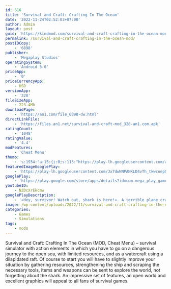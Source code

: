 ```yaml
---
id: 616
title: 'Survival and Craft: Crafting In The Ocean'
date: '2022-11-24T02:52:03+07:00'
author: Admin
layout: post
guid: 'https://kindmod.com/survival-and-craft-crafting-in-the-ocean-mod/'
permalink: /survival-and-craft-crafting-in-the-ocean-mod/
postIDCopy:
    - '6898'
publisher:
    - 'Megaplay Studios'
operatingSystem:
    - 'Android 5.0'
priceApp:
    - '0'
priceCurrencyApp:
    - USD
versionApp:
    - '328'
fileSizeApp:
    - 223.4Mb
downloadPage:
    - 'https://an1.com/file_6898-dw.html'
directLinkFile:
    - 'https://files.an1.net/survival-and-craft-mod_328-an1.com.apk'
ratingCount:
    - '1048'
ratingValue:
    - '4.4'
modFeatures:
    - 'Cheat Menu'
thumb:
    - 's:1934:"a:15:{i:0;s:115:"https://play-lh.googleusercontent.com/aBUvPB5vRotcqeBGg--q5Fx5I1426d4hWAlQvnuQRr2Kutnu4l_UDYKaemh8af0ofCw=w526-h296";i:1;s:114:"https://play-lh.googleusercontent.com/aXUVDy7McYG07eCmZKlI_eJLwTHTA_uCHZNz-EBxoEb2BOn5ZdC_29dYalVq6zEyhw=w526-h296";i:2;s:115:"https://play-lh.googleusercontent.com/alKzQtEpYq_O5u2ZB6OICbCSHXgwchWNYvSs3243ib9dH-eWMXfkfSYjyAJnCeO54O0=w526-h296";i:3;s:116:"https://play-lh.googleusercontent.com/pY6QtAi2vJND76SGGcvumsosdKX042HfrULfP5stFhpvzvHHAv6TLKwgxAY6NMl8JXDX=w526-h296";i:4;s:115:"https://play-lh.googleusercontent.com/BuPQ5gWqEjlKD7S_hBpCsgARUK474Uo7c4WDO162gfw8nwGD2S5McyS51zOBdpnNR4U=w526-h296";i:5;s:115:"https://play-lh.googleusercontent.com/WGem5OxRuw7srDDmgZNwTW5ptJUkPm8TteXbHFi8_bFml_nP8BUJOzfCfzUJjWAj_UI=w526-h296";i:6;s:115:"https://play-lh.googleusercontent.com/FoBLegHzyiNZNXtDQsRcQxF5Y2VCLkxjEucsERLrFu7Ec7XtzP8GJHfvbE3CUcNW-oM=w526-h296";i:7;s:116:"https://play-lh.googleusercontent.com/rA5Fi0ST25_bjxCEPyaLiYGfW2sBzcu3oINH8ucpMZI_Jc302n4l5oO2kf3iQS_TCugU=w526-h296";i:8;s:115:"https://play-lh.googleusercontent.com/XXmg4C93_D-ma6fy0VUZuaTmUGDroGstoWG4Vwti0H7WItPtFFB-PAr_f1MbK93qxfs=w526-h296";i:9;s:116:"https://play-lh.googleusercontent.com/9FHeIIuNDnZHklZBoBtZt-znlFX0T9ImQwHNNzit2F1uJpkOe9vSVmq6QwZ78KO6w0Ol=w526-h296";i:10;s:115:"https://play-lh.googleusercontent.com/OyAgATwULzrmRUtnMeYj5xj-qLgrRUrtHBWcbqqbe9fMkNNDTbW_tiLF8XpyNJfmFwY=w526-h296";i:11;s:115:"https://play-lh.googleusercontent.com/4TFgKNgV7niZ1QCfTY69DT8AUKYVqShb9zw9biDQ36ow3tscaoSR1gwMe26ZJHZZXqY=w526-h296";i:12;s:115:"https://play-lh.googleusercontent.com/4OSxZtbpWSwLtm94Fgn4namkN8eSdKfQ5ogQ69pWb9T3Pt4JrTmj8uMPXgdRIQ6Tons=w526-h296";i:13;s:116:"https://play-lh.googleusercontent.com/CRw1839E9ILFAAkhLe2S8eimlDHTeI8bxdruZRg0zqIII_0wRxRzHsFQvkx45NixJkWQ=w526-h296";i:14;s:114:"https://play-lh.googleusercontent.com/1lq1EZV3q58r7xArh6JH2yOFpCtF_E2i0bYK_uu3R_eTO-2edEPui346_y6QFHPw1w=w526-h296";}";'
featuredImageGooglePlay:
    - 'https://play-lh.googleusercontent.com/Jx7dwNNPANKLD4vTh_tkwcoepQhGz5_h5MPXOPhRNBE7s6GOd4BZsRZYsqVT5rnCGQ'
googlePlay:
    - 'https://play.google.com/store/apps/details?id=com.mega_play_games.ocean.raft.shark.craft.survival_games.crafting.building.last_day.survive.fishing.hungry'
youtubeID:
    - NZDcXrEkcmw
googlePlayDescription:
    - '«Hey, survivor! Watch out, shark is here!». A terrible plane crash took the lives of all the passengers and crew... except for one. You a survivor and now you are out of civilization. Around the ocean, hot sun and hungry shark. An almost hopeless situation and a huge opportunity to die throw adrenaline into your blood. You have only one thing — craft for survive.. Survival simulator on the raft will throw you into an epic adventure in the middle of the ocean! Mankind and civilization far, beyond the boundless horizon. The main goal of the game is to hold out as long as possible alive, and for this you need to make crafting and building — gather resources, improve the raft and build a shelter right on the raft. Do not forget that thirst and hunger are not the only danger. Make sure that the shark attack does not destroy your plans for survival!'
image: /wp-content/uploads/2022/11/survival-and-craft-crafting-in-the-ocean-mod.jpg
categories:
    - Games
    - Simulations
tags:
    - mods
---
```


Survival and Craft: Crafting In The Ocean (MOD, Cheat Menu) – survival simulator with action elements in which you have to go on a dangerous journey to the open sea, with limited resources, and as a watercraft using a dilapidated raft. Of course to start you will have to slightly improve your situation by gathering resources, strengthening the ship and scraping the necessary tools, items and weapons can be sent to explore the world, not forgetting about the shark. An impressive set of features, an open world and excellent graphics will appeal to all fans of survival games.